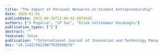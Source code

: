 ```yaml
---
title: "The Impact of Personal Networks on Student Entrepreneurship"
date: 2020-01-01
publishDate: 2021-08-20T12:06:02.887934Z
authors: ["S Pugalia", "LP Sai", "Dilek Cetindamar Kozanoglu"]
publication_types: ["2"]
abstract: ""
featured: false
publication: "*International Journal of Innovation and Technology Management*"
doi: "10.1142/S0219877020500376"
---
```


